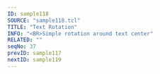 ```yaml
---
ID: sample118
SOURCE: "sample118.tcl"
TITLE: "Text Rotation"
INFO: "<BR>Simple rotation around text center"
RELATED: ""
seqNo: 37
prevID: sample117
nextID: sample119
---
```

